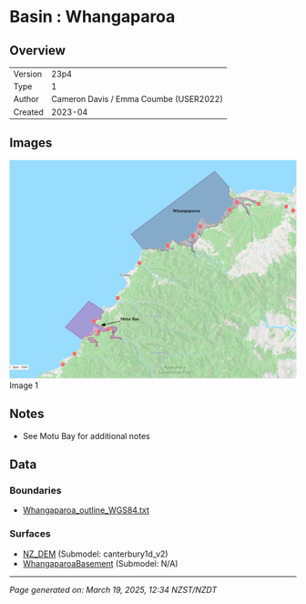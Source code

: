 # Basin : Whangaparoa

## Overview
|         |                     |
|---------|---------------------|
| Version | 23p4           |
| Type    | 1        |
| Author  | Cameron Davis / Emma Coumbe (USER2022)            |
| Created | 2023-04           |


## Images
![](../images/basins/motubay_whangaparoa.png) Image 1

## Notes
- See Motu Bay for additional notes

## Data
### Boundaries
- [Whangaparoa_outline_WGS84.txt](../../velocity_modelling/Data/USER20_BASINS/Whangaparoa_outline_WGS84.txt)

### Surfaces
- [NZ_DEM](../../velocity_modelling/Data/DEM/NZ_DEM_HD.in) (Submodel: canterbury1d_v2)
- [WhangaparoaBasement](../../velocity_modelling/Data/USER20_BASINS/Whangaparoa_surface_WGS84.txt) (Submodel: N/A)

---
*Page generated on: March 19, 2025, 12:34 NZST/NZDT*
